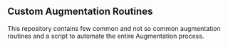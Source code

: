 ## Custom Augmentation Routines

This repository contains few common and not so common augmentation routines and a script to automate the entire Augmentation process.

